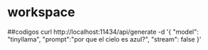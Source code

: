 # workspace
##codigos
curl http://localhost:11434/api/generate -d '{
  "model": "tinyllama",
  "prompt":"por que el cielo es azul?",
  "stream": false
}'